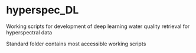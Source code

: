 # hyperspec_DL
Working scripts for development of deep learning water quality retrieval for hyperspectral data

Standard folder contains most accessible working scripts
